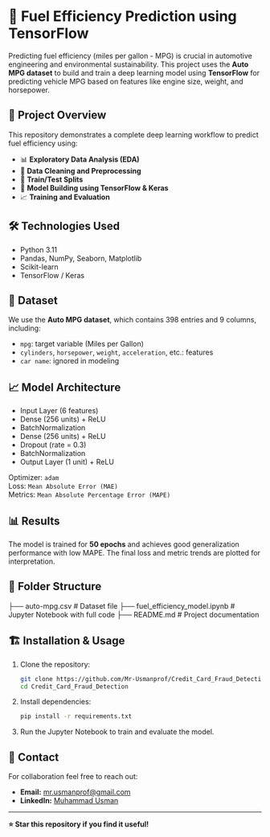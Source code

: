 # 🚗 Fuel Efficiency Prediction using TensorFlow

Predicting fuel efficiency (miles per gallon - MPG) is crucial in automotive engineering and environmental sustainability. This project uses the **Auto MPG dataset** to build and train a deep learning model using **TensorFlow** for predicting vehicle MPG based on features like engine size, weight, and horsepower.

## 📌 Project Overview

This repository demonstrates a complete deep learning workflow to predict fuel efficiency using:

- 📊 **Exploratory Data Analysis (EDA)**
- 🧹 **Data Cleaning and Preprocessing**
- 🔁 **Train/Test Splits**
- 🧠 **Model Building using TensorFlow & Keras**
- 📈 **Training and Evaluation**

## 🛠 Technologies Used

- Python 3.11
- Pandas, NumPy, Seaborn, Matplotlib
- Scikit-learn
- TensorFlow / Keras

## 📂 Dataset

We use the **Auto MPG dataset**, which contains 398 entries and 9 columns, including:

- `mpg`: target variable (Miles per Gallon)
- `cylinders`, `horsepower`, `weight`, `acceleration`, etc.: features
- `car name`: ignored in modeling


## 📈 Model Architecture

- Input Layer (6 features)
- Dense (256 units) + ReLU
- BatchNormalization
- Dense (256 units) + ReLU
- Dropout (rate = 0.3)
- BatchNormalization
- Output Layer (1 unit) + ReLU

Optimizer: `adam`  
Loss: `Mean Absolute Error (MAE)`  
Metrics: `Mean Absolute Percentage Error (MAPE)`

## 📊 Results

The model is trained for **50 epochs** and achieves good generalization performance with low MAPE. The final loss and metric trends are plotted for interpretation.

## 📌 Folder Structure

├── auto-mpg.csv # Dataset file ├── fuel_efficiency_model.ipynb # Jupyter Notebook with full code ├── README.md # Project documentation

## 🏗️ Installation & Usage
1. Clone the repository:
   ```bash
   git clone https://github.com/Mr-Usmanprof/Credit_Card_Fraud_Detection.git
   cd Credit_Card_Fraud_Detection
   ```
2. Install dependencies:
   ```bash
   pip install -r requirements.txt
   ```
3. Run the Jupyter Notebook to train and evaluate the model.

## 🤝 Contact
For collaboration feel free to reach out:
- **Email:** [mr.usmanprof@gmail.com](mailto:mr.usmanprof@gmail.com)
- **LinkedIn:** [Muhammad Usman](https://www.linkedin.com/in/muhammad-usman-freelance)

---
**⭐ Star this repository if you find it useful!**

